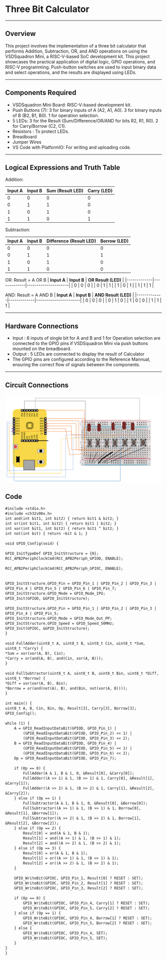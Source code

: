 # **Three Bit Calculator**
---
## Overview
This project involves the implementation of a three bit calculator that performs Addition, Subtraction, OR, and AND operations on using the VSDSquadron Mini, a RISC-V-based SoC development kit. This project showcases the practical application of digital logic, GPIO operations, and RISC-V programming. Push-button switches are used to input binary data and select operations, and the results are displayed using LEDs.

---
## Components Required
- VSDSquadron Mini Board: RISC-V-based development kit.
- Push Buttons (7):
3 for binary inputs of A (A2, A1, A0).
3 for binary inputs of B (B2, B1, B0).
1 for operation selection.
- 5 LEDs:
3 for the Result (Sum/Difference/OR/AND for bits R2, R1, R0).
2 for Carry/Borrow (C2, C1).
- Resistors : To protect LEDs.
- Breadboard
- Jumper Wires
- VS Code with PlatformIO: For writing and uploading code.


---
## Logical Expressions and Truth Table
Addition:

| **Input A** | **Input B** | **Sum (Result LED)** | **Carry (LED)** |
|-------------|-------------|----------------------|-----------------|
| 0           | 0           | 0                    | 0               |
| 0           | 1           | 1                    | 0               |
| 1           | 0           | 1                    | 0               |
| 1           | 1           | 0                    | 1               |


Subtraction:

| **Input A** | **Input B** | **Difference (Result LED)** | **Borrow (LED)** |
|-------------|-------------|----------------------------|------------------|
| 0           | 0           | 0                          | 0                |
| 0           | 1           | 1                          | 1                |
| 1           | 0           | 1                          | 0                |
| 1           | 1           | 0                          | 0                |

OR: Result = A OR B
| **Input A** | **Input B** | **OR Result (LED)** |
|-------------|-------------|---------------------|
| 0           | 0           | 0                   |
| 0           | 1           | 1                   |
| 1           | 0           | 1                   |
| 1           | 1           | 1                   |


AND: Result = A AND B
| **Input A** | **Input B** | **AND Result (LED)** |
|-------------|-------------|----------------------|
| 0           | 0           | 0                    |
| 0           | 1           | 0                    |
| 1           | 0           | 0                    |
| 1           | 1           | 1                    |



---
## Hardware Connections
- Input : 6 inputs of single bit for A and B and 1 for Operation selection are connected to the GPIO pins if VSDSquadron Mini via push buttons mounted on the breadboard.
- Output : 5 LEDs are connected to display the result of Calculator
- The GPIO pins are configured according to the Reference Mannual, ensuring the correct flow of signals between the components.

---
## Circuit Connections
![Alt text](Snapshots/Circuitconnections.png)

## Code 

    #include <stdio.h>
    #include <ch32v00x.h>
    int and(int bit1, int bit2) { return bit1 & bit2; }
    int or(int bit1, int bit2) { return bit1 | bit2; }
    int xor(int bit1, int bit2) { return bit1 ^ bit2; }
    int not(int bit) { return ~bit & 1; }

    void GPIO_Config(void) {

    GPIO_InitTypeDef GPIO_InitStructure = {0};
    RCC_APB2PeriphClockCmd(RCC_APB2Periph_GPIOD, ENABLE);
    
    RCC_APB2PeriphClockCmd(RCC_APB2Periph_GPIOC, ENABLE);

    
    GPIO_InitStructure.GPIO_Pin = GPIO_Pin_1 | GPIO_Pin_2 | GPIO_Pin_3 | GPIO_Pin_4 | GPIO_Pin_5 | GPIO_Pin_6 | GPIO_Pin_7;
    GPIO_InitStructure.GPIO_Mode = GPIO_Mode_IPU;
    GPIO_Init(GPIOD, &GPIO_InitStructure);

    GPIO_InitStructure.GPIO_Pin = GPIO_Pin_1 | GPIO_Pin_2 | GPIO_Pin_3 | GPIO_Pin_4 | GPIO_Pin_5;
    GPIO_InitStructure.GPIO_Mode = GPIO_Mode_Out_PP;
    GPIO_InitStructure.GPIO_Speed = GPIO_Speed_50MHz;
    GPIO_Init(GPIOC, &GPIO_InitStructure);
    }

    void FullAdder(uint8_t A, uint8_t B, uint8_t Cin, uint8_t *Sum, uint8_t *Carry) {
    *Sum = xor(xor(A, B), Cin);
    *Carry = or(and(A, B), and(Cin, xor(A, B)));
    }

    void FullSubtractor(uint8_t A, uint8_t B, uint8_t Bin, uint8_t *Diff, uint8_t *Borrow) {
    *Diff = xor(xor(A, B), Bin);
    *Borrow = or(and(not(A), B), and(Bin, not(xor(A, B))));
    }

    int main() {
    uint8_t A, B, Cin, Bin, Op, Result[3], Carry[3], Borrow[3];
    GPIO_Config();

    while (1) {
        A = GPIO_ReadInputDataBit(GPIOD, GPIO_Pin_1) |
            (GPIO_ReadInputDataBit(GPIOD, GPIO_Pin_2) << 1) |
            (GPIO_ReadInputDataBit(GPIOD, GPIO_Pin_3) << 2);
        B = GPIO_ReadInputDataBit(GPIOD, GPIO_Pin_4) |
            (GPIO_ReadInputDataBit(GPIOD, GPIO_Pin_5) << 1) |
            (GPIO_ReadInputDataBit(GPIOD, GPIO_Pin_6) << 2);
        Op = GPIO_ReadInputDataBit(GPIOD, GPIO_Pin_7);

        if (Op == 0) {
            FullAdder(A & 1, B & 1, 0, &Result[0], &Carry[0]);
            FullAdder((A >> 1) & 1, (B >> 1) & 1, Carry[0], &Result[1], &Carry[1]);
            FullAdder((A >> 2) & 1, (B >> 2) & 1, Carry[1], &Result[2], &Carry[2]);
        } else if (Op == 1) {
            FullSubtractor(A & 1, B & 1, 0, &Result[0], &Borrow[0]);
            FullSubtractor((A >> 1) & 1, (B >> 1) & 1, Borrow[0], &Result[1], &Borrow[1]);
            FullSubtractor((A >> 2) & 1, (B >> 2) & 1, Borrow[1], &Result[2], &Borrow[2]);
        } else if (Op == 2) {
            Result[0] = and(A & 1, B & 1);
            Result[1] = and((A >> 1) & 1, (B >> 1) & 1);
            Result[2] = and((A >> 2) & 1, (B >> 2) & 1);
        } else if (Op == 3) {
            Result[0] = or(A & 1, B & 1);
            Result[1] = or((A >> 1) & 1, (B >> 1) & 1);
            Result[2] = or((A >> 2) & 1, (B >> 2) & 1);
        }

        GPIO_WriteBit(GPIOC, GPIO_Pin_1, Result[0] ? RESET : SET);
        GPIO_WriteBit(GPIOC, GPIO_Pin_2, Result[1] ? RESET : SET);
        GPIO_WriteBit(GPIOC, GPIO_Pin_3, Result[2] ? RESET : SET);

        if (Op == 0) {
            GPIO_WriteBit(GPIOC, GPIO_Pin_4, Carry[1] ? RESET : SET);
            GPIO_WriteBit(GPIOC, GPIO_Pin_5, Carry[2] ? RESET : SET);
        } else if (Op == 1) {
            GPIO_WriteBit(GPIOC, GPIO_Pin_4, Borrow[1] ? RESET : SET);
            GPIO_WriteBit(GPIOC, GPIO_Pin_5, Borrow[2] ? RESET : SET);
        } else {
            GPIO_WriteBit(GPIOC, GPIO_Pin_4, SET);
            GPIO_WriteBit(GPIOC, GPIO_Pin_5, SET);
        }
    }
    }

